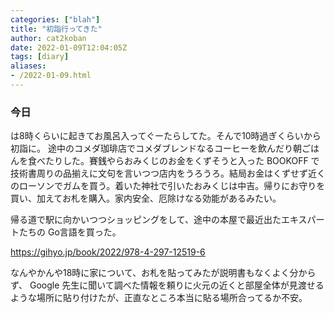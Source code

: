 ```yaml
---
categories: ["blah"]
title: "初詣行ってきた"
author: cat2koban
date: 2022-01-09T12:04:05Z
tags: [diary]
aliases:
- /2022-01-09.html
---
```


### 今日

は8時くらいに起きてお風呂入ってぐーたらしてた。そんで10時過ぎくらいから初詣に。
途中のコメダ珈琲店でコメダブレンドなるコーヒーを飲んだり朝ごはんを食べたりした。賽銭やらおみくじのお金をくずそうと入った BOOKOFF で技術書周りの品揃えに文句を言いつつ店内をうろうろ。結局お金はくずせず近くのローソンでガムを買う。着いた神社で引いたおみくじは中吉。帰りにお守りを買い、加えてお札を購入。家内安全、厄除けなる効能があるみたい。

帰る道で駅に向かいつつショッピングをして、途中の本屋で最近出たエキスパートたちの Go言語を買った。

https://gihyo.jp/book/2022/978-4-297-12519-6

なんやかんや18時に家について、お札を貼ってみたが説明書もなくよく分からず、 Google 先生に聞いて調べた情報を頼りに火元の近くと部屋全体が見渡せるような場所に貼り付けたが、正直なところ本当に貼る場所合ってるか不安。
